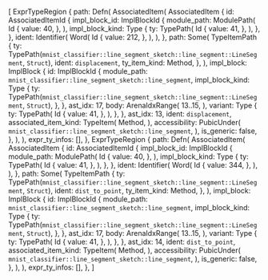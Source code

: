 [
    ExprTypeRegion {
        path: Defn(
            AssociatedItem(
                AssociatedItem {
                    id: AssociatedItemId {
                        impl_block_id: ImplBlockId {
                            module_path: ModulePath(
                                Id {
                                    value: 40,
                                },
                            ),
                            impl_block_kind: Type {
                                ty: TypePath(
                                    Id {
                                        value: 41,
                                    },
                                ),
                            },
                        },
                        ident: Identifier(
                            Word(
                                Id {
                                    value: 212,
                                },
                            ),
                        ),
                    },
                    path: Some(
                        TypeItemPath {
                            ty: TypePath(`mnist_classifier::line_segment_sketch::line_segment::LineSegment`, `Struct`),
                            ident: `displacement`,
                            ty_item_kind: Method,
                        },
                    ),
                    impl_block: ImplBlock {
                        id: ImplBlockId {
                            module_path: `mnist_classifier::line_segment_sketch::line_segment`,
                            impl_block_kind: Type {
                                ty: TypePath(`mnist_classifier::line_segment_sketch::line_segment::LineSegment`, `Struct`),
                            },
                        },
                        ast_idx: 17,
                        body: ArenaIdxRange(
                            13..15,
                        ),
                        variant: Type {
                            ty: TypePath(
                                Id {
                                    value: 41,
                                },
                            ),
                        },
                    },
                    ast_idx: 13,
                    ident: `displacement`,
                    associated_item_kind: TypeItem(
                        Method,
                    ),
                    accessibility: PubicUnder(
                        `mnist_classifier::line_segment_sketch::line_segment`,
                    ),
                    is_generic: false,
                },
            ),
        ),
        expr_ty_infos: [],
    },
    ExprTypeRegion {
        path: Defn(
            AssociatedItem(
                AssociatedItem {
                    id: AssociatedItemId {
                        impl_block_id: ImplBlockId {
                            module_path: ModulePath(
                                Id {
                                    value: 40,
                                },
                            ),
                            impl_block_kind: Type {
                                ty: TypePath(
                                    Id {
                                        value: 41,
                                    },
                                ),
                            },
                        },
                        ident: Identifier(
                            Word(
                                Id {
                                    value: 344,
                                },
                            ),
                        ),
                    },
                    path: Some(
                        TypeItemPath {
                            ty: TypePath(`mnist_classifier::line_segment_sketch::line_segment::LineSegment`, `Struct`),
                            ident: `dist_to_point`,
                            ty_item_kind: Method,
                        },
                    ),
                    impl_block: ImplBlock {
                        id: ImplBlockId {
                            module_path: `mnist_classifier::line_segment_sketch::line_segment`,
                            impl_block_kind: Type {
                                ty: TypePath(`mnist_classifier::line_segment_sketch::line_segment::LineSegment`, `Struct`),
                            },
                        },
                        ast_idx: 17,
                        body: ArenaIdxRange(
                            13..15,
                        ),
                        variant: Type {
                            ty: TypePath(
                                Id {
                                    value: 41,
                                },
                            ),
                        },
                    },
                    ast_idx: 14,
                    ident: `dist_to_point`,
                    associated_item_kind: TypeItem(
                        Method,
                    ),
                    accessibility: PubicUnder(
                        `mnist_classifier::line_segment_sketch::line_segment`,
                    ),
                    is_generic: false,
                },
            ),
        ),
        expr_ty_infos: [],
    },
]